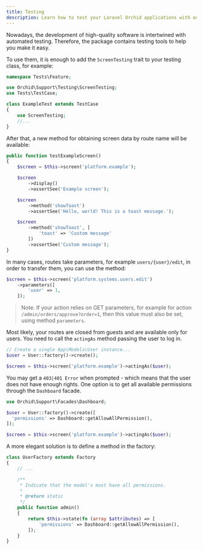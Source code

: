 ```yaml
---
title: Testing
description: Learn how to test your Laravel Orchid applications with our comprehensive documentation on testing. From unit tests to browser tests, we cover it all.
---
```


Nowadays, the development of high-quality software is intertwined with automated testing. Therefore, the package contains testing tools to help you make it easy.

To use them, it is enough to add the `ScreenTesting` trait to your testing class, for example:

```php
namespace Tests\Feature;

use Orchid\Support\Testing\ScreenTesting;
use Tests\TestCase;

class ExampleTest extends TestCase
{
    use ScreenTesting;
    //...
}
```

After that, a new method for obtaining screen data by route name will be available:


```php
public function testExampleScreen()
{
    $screen = $this->screen('platform.example');

    $screen
        ->display()
        ->assertSee('Example screen');

    $screen
        ->method('showToast')
        ->assertSee('Hello, world! This is a toast message.');

    $screen
        ->method('showToast', [
            'toast' => 'Custom message'
        ])
        ->assertSee('Custom message');
}
```

In many cases, routes take parameters, for example `users/{user}/edit`, in order to transfer them, you can use the method:

```php
$screen = $this->screen('platform.systems.users.edit')
    ->parameters([
        'user' => 1,
    ]);
```

> Note. If your action relies on GET parameters, for example for action `/admin/orders/approve?order=1`, then this value must also be set, using method `parameters`. 


Most likely, your routes are closed from guests and are available only for users. You need to call the `actingAs` method passing the user to log in.

```php
// Create a single App\Models\User instance...
$user = User::factory()->create();

$screen = $this->screen('platform.example')->actingAs($user);
```

You may get a `403|401 Error` when prompted - which means that the user does not have enough rights.
One option is to get all available permissions through the `Dashboard` facade.

```php
use Orchid\Support\Facades\Dashboard;

$user = User::factory()->create([
  'permissions' => Dashboard::getAllowAllPermission(),
]);

$screen = $this->screen('platform.example')->actingAs($user);
```

A more elegant solution is to define a method in the factory:

```php
class UserFactory extends Factory 
{
    // ...

    /**
     * Indicate that the model's must have all permissions.
     *
     * @return static
     */
    public function admin()
    {
        return $this->state(fn (array $attributes) => [
            'permissions' => Dashboard::getAllowAllPermission(),
        ]);
    }
}
```

